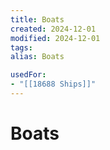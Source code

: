 ```yaml
---
title: Boats
created: 2024-12-01
modified: 2024-12-01
tags: 
alias: Boats

usedFor:
- "[[18688 Ships]]"
---
```

# Boats
